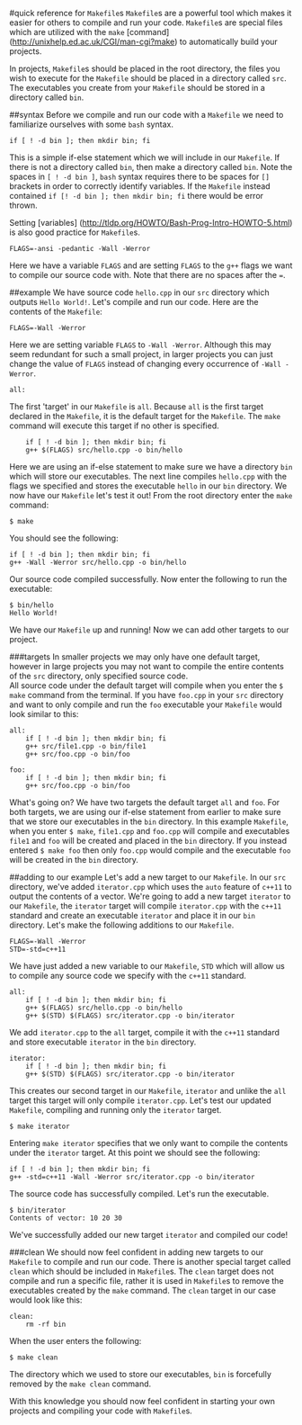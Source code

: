 #quick reference for ```Makefile```s
`Makefile`s are a powerful tool which makes it easier for others to compile and run your code.
`Makefile`s are special files which are utilized with the `make` [command] (http://unixhelp.ed.ac.uk/CGI/man-cgi?make) to automatically build your projects.  

In projects, `Makefile`s should be placed in the root directory, the files you wish to execute for the `Makefile` should be placed in a directory called `src`. 
The executables you create from your `Makefile` should be stored in a directory called `bin`.

##syntax
Before we compile and run our code with a `Makefile` we need to familiarize ourselves with some `bash` syntax. 
```
if [ ! -d bin ]; then mkdir bin; fi
```
This is a simple if-else statement which we will include in our `Makefile`. 
If there is not a directory called `bin`, then make a directory called `bin`. 
Note the spaces in `[ ! -d bin ]`, `bash` syntax requires there to be spaces for `[]` brackets in order to correctly identify variables. 
If the `Makefile` instead contained `if [! -d bin ]; then mkdir bin; fi` there would be error thrown. 

Setting [variables] (http://tldp.org/HOWTO/Bash-Prog-Intro-HOWTO-5.html) is also good practice for `Makefile`s.
```
FLAGS=-ansi -pedantic -Wall -Werror
```
Here we have a variable `FLAGS` and are setting `FLAGS` to the `g++` flags we want to compile our source code with.
Note that there are no spaces after the `=`.

##example
We have source code `hello.cpp` in our `src` directory which outputs `Hello World!`.
Let's compile and run our code.
Here are the contents of the `Makefile`: 
```
FLAGS=-Wall -Werror
```
Here we are setting variable `FLAGS` to `-Wall -Werror`. 
Although this may seem redundant for such a small project, in larger projects you can just change the value of `FLAGS` instead of changing every occurrence of `-Wall -Werror`.  

```
all:
```
The first 'target' in our `Makefile` is `all`.
Because `all` is the first target declared in the `Makefile`, it is the default target for the `Makefile`. 
The `make` command will execute this target if no other is specified.
```
	if [ ! -d bin ]; then mkdir bin; fi
	g++ $(FLAGS) src/hello.cpp -o bin/hello
```

Here we are using an if-else statement to make sure we have a directory `bin` which will store our executables.
The next line compiles `hello.cpp` with the flags we specified and stores the executable `hello` in our `bin` directory.
We now have our `Makefile` let's test it out!
From the root directory enter the `make` command:

```
$ make
```
You should see the following:
```
if [ ! -d bin ]; then mkdir bin; fi
g++ -Wall -Werror src/hello.cpp -o bin/hello
```
Our source code compiled successfully. 
Now enter the following to run the executable:
```
$ bin/hello
Hello World!	
```
We have our `Makefile` up and running! 
Now we can add other targets to our project.

###targets
In smaller projects we may only have one default target, however in large projects you may not want to compile the entire contents of the `src` directory, only specified source code.  
All source code under the default target will compile when you enter the `$ make` command from the terminal. 
If you have `foo.cpp` in your `src` directory and want to only compile and run the `foo` executable your `Makefile` would look similar to this:

```
all:
	if [ ! -d bin ]; then mkdir bin; fi
	g++ src/file1.cpp -o bin/file1
	g++ src/foo.cpp -o bin/foo

foo:
	if [ ! -d bin ]; then mkdir bin; fi
	g++ src/foo.cpp -o bin/foo
```

What's going on?
We have two targets the default target `all` and `foo`.
For both targets, we are using our if-else statement from earlier to make sure that we store our executables in the `bin` directory.
In this example `Makefile`, when you enter `$ make`, `file1.cpp` and `foo.cpp` will compile and executables `file1` and `foo` will be created and placed in the `bin` directory.
If you instead entered `$ make foo` then only `foo.cpp` would compile and the executable `foo` will be created in the `bin` directory.

##adding to our example
Let's add a new target to our `Makefile`.
In our `src` directory, we've added `iterator.cpp` which uses the `auto` feature of `c++11` to output the contents of a vector. 
We're going to add a new target `iterator` to our `Makefile`, the `iterator` target will compile `iterator.cpp` with the `c++11` standard and create an executable `iterator` and place it in our `bin` directory.
Let's make the following additions to our `Makefile`.

```
FLAGS=-Wall -Werror
STD=-std=c++11
```
We have just added a new variable to our `Makefile`, `STD` which will allow us to compile any source code we specify with the `c++11` standard.

```
all:
	if [ ! -d bin ]; then mkdir bin; fi
	g++ $(FLAGS) src/hello.cpp -o bin/hello
	g++ $(STD) $(FLAGS) src/iterator.cpp -o bin/iterator
```
We add `iterator.cpp` to the `all` target, compile it with the `c++11` standard and store executable `iterator` in the `bin` directory.

```
iterator:
	if [ ! -d bin ]; then mkdir bin; fi
	g++ $(STD) $(FLAGS) src/iterator.cpp -o bin/iterator
```
This creates our second target in our `Makefile`, `iterator` and unlike the `all` target this target will only compile `iterator.cpp`.
Let's test our updated `Makefile`, compiling and running only the `iterator` target.

```
$ make iterator	
```
Entering `make iterator` specifies that we only want to compile the contents under the `iterator` target.
At this point we should see the following:

```
if [ ! -d bin ]; then mkdir bin; fi
g++ -std=c++11 -Wall -Werror src/iterator.cpp -o bin/iterator
```
The source code has successfully compiled. Let's run the executable.
```
$ bin/iterator
Contents of vector: 10 20 30
```
We've successfully added our new target `iterator` and compiled our code!

###clean
We should now feel confident in adding new targets to our `Makefile` to compile and run our code.
There is another special target called `clean` which should be included in `Makefile`s. 
The	`clean` target does not compile and run a specific file, rather it is used in `Makefile`s to remove the executables created by the `make` command.
The `clean` target in our case would look like this:

```
clean:
	rm -rf bin
```
When the user enters the following:
```
$ make clean
```
The directory which we used to store our executables, `bin` is forcefully removed by the `make clean` command.

With this knowledge you should now feel confident in starting your own projects and compiling your code with `Makefile`s.
